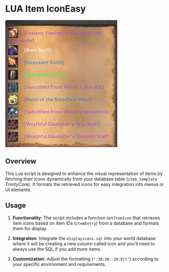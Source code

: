 # LUA Item IconEasy

![GetItemIcon](https://raw.githubusercontent.com/JadaDev/Enable_LUA_ICON_CPP/main/GetItemIcon%20With%20GetItemLink.png)

## Overview

This Lua script is designed to enhance the visual representation of items by fetching their icons dynamically from your database table (`item_template` TrinityCore). It formats the retrieved icons for easy integration into menus or UI elements.

## Usage

1. **Functionality**: The script includes a function `GetItemIcon` that retrieves item icons based on item IDs (`itemEntry`) from a database and formats them for display.

2. **Integration**: Integrate the `displayicons.sql` into your world database where it will be creating a new column called icon and you'll need to always use the SQL if you add more items.

3. **Customization**: Adjust the formatting (`":30:30:-20:0|t"`) according to your specific environment and requirements.
